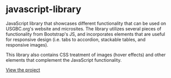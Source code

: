 # javascript-library

JavaScript library that showcases different functionality that can be used on USGBC.org's website and microsites. The library utilizes several pieces of functionality from Bootstrap's JS, and incorporates elements that are useful for responsive design (i.e. tabs to accordion, stackable tables, and responsive images).

This library also contains CSS treatment of images (hover effects) and other elements that complement the JavaScript functionality.

[View the project](https://megancoyle.github.io/javascript-library/)
